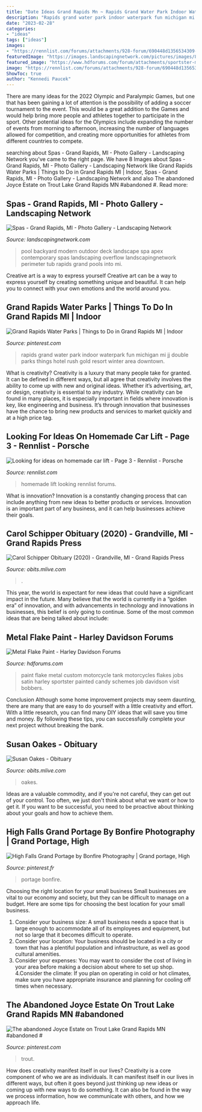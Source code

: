 ```yaml
---
title: "Date Ideas Grand Rapids Mn ~ Rapids Grand Water Park Indoor Waterpark Fun Michigan Mi Jj Double Parks Things Hotel Rush Gold Resort Winter Area Downtown"
description: "Rapids grand water park indoor waterpark fun michigan mi jj double parks things hotel rush gold resort winter area downtown"
date: "2023-02-28"
categories:
- "ideas"
tags: ["ideas"]
images:
- "https://rennlist.com/forums/attachments/928-forum/690448d1356534309-looking-for-ideas-on-homemade-car-lift-image_163.jpg"
featuredImage: "https://images.landscapingnetwork.com/pictures/images/800x642Max/spas_34/pool-deck-apex-landscape_2572.jpg"
featured_image: "https://www.hdforums.com/forum/attachments/sportster-models/563093d1501791993-metal-flake-paint-16.jpg"
image: "https://rennlist.com/forums/attachments/928-forum/690448d1356534309-looking-for-ideas-on-homemade-car-lift-image_163.jpg"
ShowToc: true
author: "Kennedi Paucek"
---
```



There are many ideas for the 2022 Olympic and Paralympic Games, but one that has been gaining a lot of attention is the possibility of adding a soccer tournament to the event. This would be a great addition to the Games and would help bring more people and athletes together to participate in the sport. Other potential ideas for the Olympics include expanding the number of events from morning to afternoon, increasing the number of languages allowed for competition, and creating more opportunities for athletes from different countries to compete.

	

		
searching about Spas - Grand Rapids, MI - Photo Gallery - Landscaping Network you've came to the right page. We have 8 Images about Spas - Grand Rapids, MI - Photo Gallery - Landscaping Network like Grand Rapids Water Parks | Things to Do in Grand Rapids MI | Indoor, Spas - Grand Rapids, MI - Photo Gallery - Landscaping Network and also The abandoned Joyce Estate on Trout Lake Grand Rapids MN #abandoned #. Read more:
		
    
## Spas - Grand Rapids, MI - Photo Gallery - Landscaping Network

<img loading=lazy src="https://images.landscapingnetwork.com/pictures/images/800x642Max/spas_34/pool-deck-apex-landscape_2572.jpg" onerror="this.onerror=null;this.src='https://tse2.mm.bing.net/th?id=OIP.glHcxBIe-wnNghIGnoK3SgHaFj&amp;pid=15.1';" alt="Spas - Grand Rapids, MI - Photo Gallery - Landscaping Network">

_Source: landscapingnetwork.com_

>pool backyard modern outdoor deck landscape spa apex contemporary spas landscaping overflow landscapingnetwork perimeter tub rapids grand pools into mi. 

	

Creative art is a way to express yourself
Creative art can be a way to express yourself by creating something unique and beautiful. It can help you to connect with your own emotions and the world around you.

    
## Grand Rapids Water Parks | Things To Do In Grand Rapids MI | Indoor

<img loading=lazy src="https://i.pinimg.com/originals/50/02/d6/5002d676685767083b04602931c4cad8.jpg" onerror="this.onerror=null;this.src='https://tse1.mm.bing.net/th?id=OIP.6C_tasTlzI2MDlu1E08p8wHaEV&amp;pid=15.1';" alt="Grand Rapids Water Parks | Things to Do in Grand Rapids MI | Indoor">

_Source: pinterest.com_

>rapids grand water park indoor waterpark fun michigan mi jj double parks things hotel rush gold resort winter area downtown. 

	

What is creativity?
Creativity is a luxury that many people take for granted. It can be defined in different ways, but all agree that creativity involves the ability to come up with new and original ideas. Whether it’s advertising, art, or design, creativity is essential to any industry. While creativity can be found in many places, it is especially important in fields where innovation is key, like engineering and business. It’s through innovation that businesses have the chance to bring new products and services to market quickly and at a high price tag.

    
## Looking For Ideas On Homemade Car Lift - Page 3 - Rennlist - Porsche

<img loading=lazy src="https://rennlist.com/forums/attachments/928-forum/690448d1356534309-looking-for-ideas-on-homemade-car-lift-image_163.jpg" onerror="this.onerror=null;this.src='https://tse1.mm.bing.net/th?id=OIP.PRRsMjuvdUUIJPvTP-0a4QHaFj&amp;pid=15.1';" alt="Looking for ideas on homemade car lift - Page 3 - Rennlist - Porsche">

_Source: rennlist.com_

>homemade lift looking rennlist forums. 

	

What is innovation?
Innovation is a constantly changing process that can include anything from new ideas to better products or services. Innovation is an important part of any business, and it can help businesses achieve their goals.

    
## Carol Schipper Obituary (2020) - Grandville, MI - Grand Rapids Press

<img loading=lazy src="https://cache.legacy.net/legacy/images/cobrands/grandrapids/photos/photo_20200507_WM0158004_0_20200507.jpgx?w=313&amp;h=500&amp;option=3" onerror="this.onerror=null;this.src='https://tse3.mm.bing.net/th?id=OIP.ST3eYQF7TXyNZqf0HT1uYAAAAA&amp;pid=15.1';" alt="Carol Schipper Obituary (2020) - Grandville, MI - Grand Rapids Press">

_Source: obits.mlive.com_

>. 

	

This year, the world is expectant for new ideas that could have a significant impact in the future. Many believe that the world is currently in a “golden era” of innovation, and with advancements in technology and innovations in businesses, this belief is only going to continue. Some of the most common ideas that are being talked about include: 

    
## Metal Flake Paint - Harley Davidson Forums

<img loading=lazy src="https://www.hdforums.com/forum/attachments/sportster-models/563093d1501791993-metal-flake-paint-16.jpg" onerror="this.onerror=null;this.src='https://tse1.mm.bing.net/th?id=OIP.59WlFa2JfBkox1NdqPuKOAHaFj&amp;pid=15.1';" alt="Metal Flake Paint - Harley Davidson Forums">

_Source: hdforums.com_

>paint flake metal custom motorcycle tank motorcycles flakes jobs satin harley sportster painted candy schemes job davidson visit bobbers. 

	

Conclusion
Although some home improvement projects may seem daunting, there are many that are easy to do yourself with a little creativity and effort. With a little research, you can find many DIY ideas that will save you time and money. By following these tips, you can successfully complete your next project without breaking the bank.

    
## Susan Oakes - Obituary

<img loading=lazy src="https://cache.legacy.net/legacy/images/cobrands/grandrapids/photos/photo_20190513_WM0141008_0_20190513.jpgx?w=269&amp;h=500&amp;option=3" onerror="this.onerror=null;this.src='https://tse2.mm.bing.net/th?id=OIP.H3tJymmmNIttFYeRMOujpAAAAA&amp;pid=15.1';" alt="Susan Oakes - Obituary">

_Source: obits.mlive.com_

>oakes. 

	

Ideas are a valuable commodity, and if you're not careful, they can get out of your control. Too often, we just don't think about what we want or how to get it. If you want to be successful, you need to be proactive about thinking about your goals and how to achieve them.

    
## High Falls Grand Portage By Bonfire Photography | Grand Portage, High

<img loading=lazy src="https://i.pinimg.com/736x/54/ce/1b/54ce1bd37cb226ab0b60d3bcd1da0565--fine-art-print-minnesota.jpg" onerror="this.onerror=null;this.src='https://tse4.mm.bing.net/th?id=OIP.QDUoSLR-zVneTBh5nTIoIQHaJ4&amp;pid=15.1';" alt="High Falls Grand Portage by Bonfire Photography | Grand portage, High">

_Source: pinterest.fr_

>portage bonfire. 

	

Choosing the right location for your small business
Small businesses are vital to our economy and society, but they can be difficult to manage on a budget. Here are some tips for choosing the best location for your small business. 
1. Consider your business size: A small business needs a space that is large enough to accommodate all of its employees and equipment, but not so large that it becomes difficult to operate. 
2. Consider your location: Your business should be located in a city or town that has a plentiful population and infrastructure, as well as good cultural amenities. 
3. Consider your expenses: You may want to consider the cost of living in your area before making a decision about where to set up shop. 
4.Consider the climate: If you plan on operating in cold or hot climates, make sure you have appropriate insurance and planning for cooling off times when necessary.

    
## The Abandoned Joyce Estate On Trout Lake Grand Rapids MN #abandoned #

<img loading=lazy src="https://i.pinimg.com/originals/08/8b/15/088b153decaa2efafe3b5a0f4c361fa2.jpg" onerror="this.onerror=null;this.src='https://tse1.mm.bing.net/th?id=OIP.zbIET30rUIubNSN1X0o72AHaJ4&amp;pid=15.1';" alt="The abandoned Joyce Estate on Trout Lake Grand Rapids MN #abandoned #">

_Source: pinterest.com_

>trout. 

	

How does creativity manifest itself in our lives?
Creativity is a core component of who we are as individuals. It can manifest itself in our lives in different ways, but often it goes beyond just thinking up new ideas or coming up with new ways to do something. It can also be found in the way we process information, how we communicate with others, and how we approach life.

